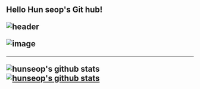 <h2>Hello Hun seop's Git hub!
	<br>
	
![header](https://capsule-render.vercel.app/api?type=waving&color=gradient&height=120&animation=fadeIn&section=footer&text=🌎🚀🌕&fontAlign=70)

![image](https://user-images.githubusercontent.com/92245622/219856772-243d05ab-b647-436f-a708-d5be9f109656.png)
	
<hr>
	
![hunseop's github stats](https://github-readme-stats.vercel.app/api?username=hunseop2772&show_icons=true)
[![hunseop's github stats](https://github-readme-stats.vercel.app/api/top-langs/?username=hunseop2772&show_icons=true&hide_border=true&title_color=004386&icon_color=004386&layout=compact)](https://github.com/hunseop2772)

</a>

